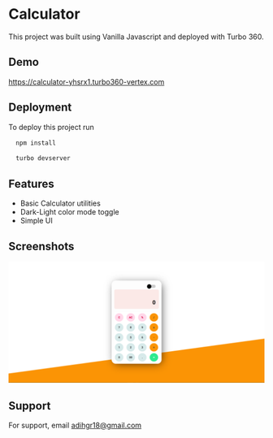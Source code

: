 
# Calculator

This project was built using Vanilla Javascript and deployed with Turbo 360.

## Demo

https://calculator-yhsrx1.turbo360-vertex.com  
## Deployment

To deploy this project run

```bash
  npm install
```
```bash
  turbo devserver
```

  
## Features

- Basic Calculator utilities
- Dark-Light color mode toggle
- Simple UI

## Screenshots

![App Screenshot](public/images/calculator.png)

  
## Support

For support, email adihgr18@gmail.com

  
